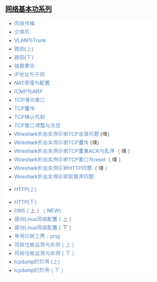 ## [网络基本功系列](https://wizardforcel.gitbooks.io/network-basic/index.html)

![1571129520702](一些有用的链接.assets/1571129520702.png)

